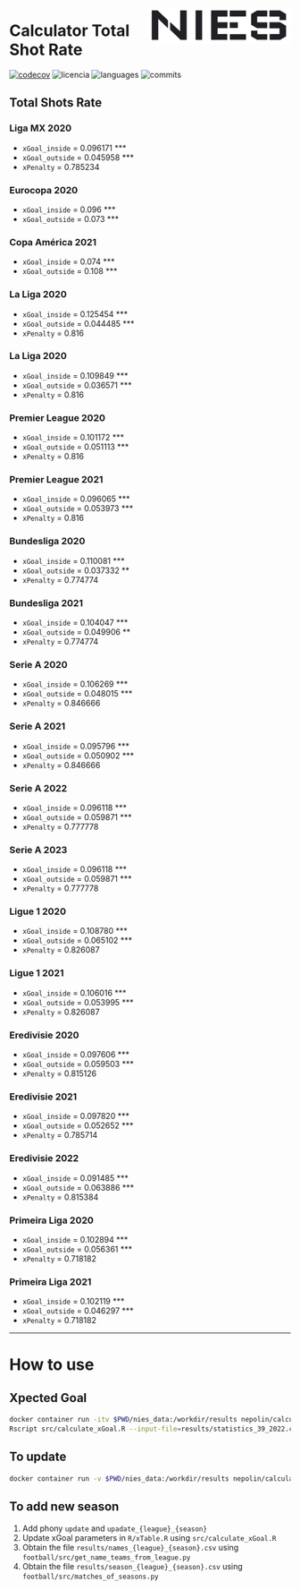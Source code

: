 <a href="http://nies.soccer/"><img src="https://github.com/nepito/world_cup_semis/blob/develop/img/logo.jpeg" align="right" width="256" /></a>

# Calculator Total Shot Rate
[![codecov](https://codecov.io/github/niesfutbol/pressure_index/graph/badge.svg?token=SPGA1DM17D)](https://codecov.io/github/niesfutbol/pressure_index)
![licencia](https://img.shields.io/github/license/niesfutbol/calculator-trs)
![languages](https://img.shields.io/github/languages/top/niesfutbol/calculator-trs)
![commits](https://img.shields.io/github/commit-activity/y/niesfutbol/calculator-trs)

## Total Shots Rate

### Liga MX 2020
- `xGoal_inside` = 0.096171 ***
- `xGoal_outside` = 0.045958 ***
- `xPenalty` = 0.785234

### Eurocopa 2020
- `xGoal_inside` = 0.096 ***
- `xGoal_outside` = 0.073 ***

### Copa América 2021
- `xGoal_inside` = 0.074 ***
- `xGoal_outside` = 0.108 ***

### La Liga 2020
- `xGoal_inside` = 0.125454 ***
- `xGoal_outside` = 0.044485 ***
- `xPenalty` = 0.816

### La Liga 2020
- `xGoal_inside` = 0.109849 ***
- `xGoal_outside` = 0.036571 ***
- `xPenalty` = 0.816

### Premier League 2020
- `xGoal_inside` = 0.101172 ***
- `xGoal_outside` = 0.051113 ***
- `xPenalty` = 0.816

### Premier League 2021
- `xGoal_inside` = 0.096065 ***
- `xGoal_outside` = 0.053973 ***
- `xPenalty` = 0.816

### Bundesliga 2020
- `xGoal_inside` = 0.110081 ***
- `xGoal_outside` = 0.037332 **
- `xPenalty` = 0.774774

### Bundesliga 2021
- `xGoal_inside` = 0.104047 ***
- `xGoal_outside` = 0.049906 **
- `xPenalty` = 0.774774

### Serie A 2020
- `xGoal_inside` = 0.106269 ***
- `xGoal_outside` = 0.048015 ***
- `xPenalty` = 0.846666

### Serie A 2021
- `xGoal_inside` = 0.095796 ***
- `xGoal_outside` = 0.050902 ***
- `xPenalty` = 0.846666

### Serie A 2022
- `xGoal_inside` = 0.096118 ***
- `xGoal_outside` = 0.059871 ***
- `xPenalty` = 0.777778

### Serie A 2023
- `xGoal_inside` = 0.096118 ***
- `xGoal_outside` = 0.059871 ***
- `xPenalty` = 0.777778

### Ligue 1 2020
- `xGoal_inside` = 0.108780 ***
- `xGoal_outside` = 0.065102 ***
- `xPenalty` = 0.826087

### Ligue 1 2021
- `xGoal_inside` = 0.106016 ***
- `xGoal_outside` = 0.053995 ***
- `xPenalty` = 0.826087

### Eredivisie 2020
- `xGoal_inside` = 0.097606 ***
- `xGoal_outside` = 0.059503 ***
- `xPenalty` = 0.815126

### Eredivisie 2021
- `xGoal_inside`  = 0.097820 ***
- `xGoal_outside` = 0.052652 ***
- `xPenalty`      = 0.785714

### Eredivisie 2022
- `xGoal_inside`  = 0.091485 ***
- `xGoal_outside` = 0.063886 ***
- `xPenalty`      = 0.815384

### Primeira Liga 2020
- `xGoal_inside` = 0.102894 ***
- `xGoal_outside` = 0.056361 ***
- `xPenalty` = 0.718182

### Primeira Liga 2021
- `xGoal_inside` = 0.102119 ***
- `xGoal_outside` = 0.046297 ***
- `xPenalty` = 0.718182

---
# How to use
## Xpected Goal

``` bash
docker container run -itv $PWD/nies_data:/workdir/results nepolin/calculator-trs bash
Rscript src/calculate_xGoal.R --input-file=results/statistics_39_2022.csv
```

## To update

``` bash
docker container run -v $PWD/nies_data:/workdir/results nepolin/calculator-trs make update
```

## To add new season
1. Add phony `update` and `upadate_{league}_{season}`
1. Update xGoal parameters in `R/xTable.R` using `src/calculate_xGoal.R`
1. Obtain the file `results/names_{league}_{season}.csv` using `football/src/get_name_teams_from_league.py`
1. Obtain the file `results/season_{league}_{season}.csv` using `football/src/matches_of_seasons.py`
